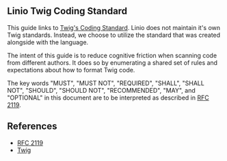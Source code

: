 Linio Twig Coding Standard
-------------------------

This guide links to [Twig's Coding Standard](http://twig.sensiolabs.org/doc/2.x/coding_standards.html).
Linio does not maintain it's own Twig standards.
Instead, we choose to utilize the standard that was created alongside with the language.

The intent of this guide is to reduce cognitive friction when scanning code
from different authors. It does so by enumerating a shared set of rules and
expectations about how to format Twig code.

The key words "MUST", "MUST NOT", "REQUIRED", "SHALL", "SHALL NOT", "SHOULD",
"SHOULD NOT", "RECOMMENDED", "MAY", and "OPTIONAL" in this document are to be
interpreted as described in [RFC 2119](http://www.ietf.org/rfc/rfc2119.txt).

## References
* [RFC 2119](http://www.ietf.org/rfc/rfc2119.txt)
* [Twig](http://twig.sensiolabs.org/doc/2.x/coding_standards.html)
